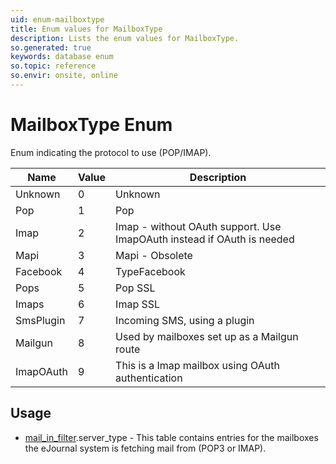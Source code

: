```yaml
---
uid: enum-mailboxtype
title: Enum values for MailboxType
description: Lists the enum values for MailboxType.
so.generated: true
keywords: database enum
so.topic: reference
so.envir: onsite, online
---
```


# MailboxType Enum

Enum indicating the protocol to use (POP/IMAP).

| Name | Value | Description |
|------|-------|-------------|
|Unknown|0|Unknown|
|Pop|1|Pop|
|Imap|2|Imap - without OAuth support. Use ImapOAuth instead if OAuth is needed|
|Mapi|3|Mapi - Obsolete|
|Facebook|4|TypeFacebook|
|Pops|5|Pop SSL|
|Imaps|6|Imap SSL|
|SmsPlugin|7|Incoming SMS, using a plugin|
|Mailgun|8|Used by mailboxes set up as a Mailgun route|
|ImapOAuth|9|This is a Imap mailbox using OAuth authentication|

## Usage

* [mail_in_filter](../mail-in-filter.md).server_type - This table contains entries for the mailboxes the eJournal system is fetching mail from (POP3 or IMAP).
